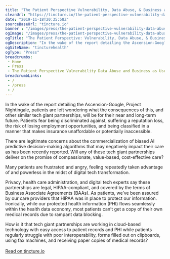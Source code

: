 ```yaml
--- 
title: "The Patient Perspective Vulnerability, Data Abuse, & Business as Usual"
cleanUrl: "https://tincture.io/the-patient-perspective-vulnerability-data-abuse-business-as-usual-5c7a1c203790"
date: "2019-11-18T20:35:58Z"
sourceBaseUrl: "tincture.io"
banner : "/images/press/the-patient-perspective-vulnerability-data-abuse-business-as-usual.jpg"
ogImage: "/images/press/the-patient-perspective-vulnerability-data-abuse-business-as-usual.jpg"
ogTitle: "The Patient Perspective: Vulnerability, Data Abuse, & Business as Usual"
ogDescription: "In the wake of the report detailing the Ascension-Google, Project Nightingale, patients are left wondering what the consequences of this…"
ogSiteName: "tincturehealth"
ogType: "Press"
breadcrumbs:
 - Home
 - Press
 - The Patient Perspective Vulnerability Data Abuse and Business as Usual
breadcrumbLinks:
 - / 
 - /press
 - / 
---
```

<p>In the wake of the report detailing the Ascension-Google, Project Nightingale, patients are left wondering what the consequences of this, and other similar tech giant partnerships, will be for their near and long-term future. Patients fear being discriminated against, suffering a reputation loss, the risk of losing employment opportunities, and being classified in a manner that makes insurance unaffordable or potentially inaccessible.</p>

There are legitimate concerns about the commercialization of biased AI predictive decision-making algorithms that may negatively impact their care as has been recently reported. Will any of these tech giant partnerships deliver on the promise of compassionate, value-based, cost-effective care?

Many patients are frustrated and angry, feeling repeatedly taken advantage of and powerless in the midst of digital tech transformation.

Privacy, health care administration, and digital tech experts say these partnerships are legal, HIPAA-compliant, and covered by the terms of Business Associate Agreements (BAAs). As patients, we’ve been assured by our care providers that HIPAA was in place to protect our information. Ironically, while our protected health information (PHI) flows seamlessly within the health data economy, most patients can’t get a copy of their own medical records due to rampant data blocking.

How is it that tech giant partnerships are working in cloud-based technology with easy access to patient records and PHI while patients regularly struggle with poor interoperability, forms filled out on clipboards, using fax machines, and receiving paper copies of medical records?<br><br><a target="_blank" href=https://tincture.io/the-patient-perspective-vulnerability-data-abuse-business-as-usual-5c7a1c203790>Read on tincture.io</a>
